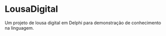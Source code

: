# LousaDigital
Um projeto de lousa digital em Delphi para demonstração de conhecimento na linguagem.
